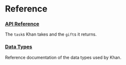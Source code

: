 # Reference

### [API Reference](urbit-docs/system/kernel/khan/reference/tasks)

The `task`s Khan takes and the `gift`s it returns.

### [Data Types](urbit-docs/system/kernel/khan/reference/types)

Reference documentation of the data types used by Khan.
